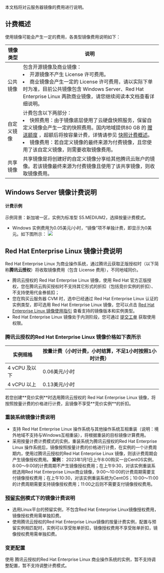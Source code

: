 本文档将对云服务器镜像的费用进行说明。

## 计费概述
使用镜像可能会产生一定的费用，各类型镜像费用说明如下：
<table class="tg">
<thead>
  <tr>
    <th width="10%">镜像类型</th>
    <th width="90%">说明</th>
  </tr>
</thead>
<tbody>
  <tr>
    <td class="tg-0pky">公共镜像</td>
    <td class="tg-0pky">包含开源镜像及商业镜像：<br><li>开源镜像不产生 License 许可费用。</li><li>商业镜像会产生一定的 License 许可费用，请以实际下单时为准，目前公共镜像包含 Windows Server、Red Hat Enterprise Linux 两款商业镜像，请您继续阅读本文档查看详细说明。</td></li>
  </tr>
  <tr>
    <td class="tg-0pky">自定义镜像</td>
    <td class="tg-0pky">计费包含以下两部分：<br><li>快照费用：由于镜像底层使用了云硬盘快照服务，保留自定义镜像会产生一定的快照费用。国内地域提供80 GB 的  <a href="https://intl.cloud.tencent.com/document/product/362/32415">赠送额度</a> ，超额后将按容量计费，详情请参见  <a href="https://intl.cloud.tencent.com/document/product/362/32415">快照计费概述</a>。</li><li>镜像费用：若自定义镜像的最终来源为付费镜像，且您使用了该自定义镜像，则需要收取镜像费用。</li></td>
  </tr>
  <tr>
    <td class="tg-0pky">共享镜像</td>
    <td class="tg-0pky">共享镜像是将创建好的自定义镜像分享给其他腾讯云账户的镜像。若该镜像最终来源为付费镜像且使用了该共享镜像，则收取镜像费用。</td>
  </tr>
</tbody>
</table>

<span id="redhat"></span>

## Windows Server 镜像计费说明
#### 计费示例

示例背景：新加坡一区，实例为标准型 S5.MEDIUM2，选择按量计费模式。
- Windows 实例费用为0.05美元/小时，“镜像”项不单独计费，即显示为0美元。如下图所示：
![](https://qcloudimg.tencent-cloud.cn/raw/af8b0002847ce5f1542a90a1990e27ce.png)


## Red Hat Enterprise Linux 镜像计费说明
Red Hat Enterprise Linux 为商业操作系统，通过腾讯云获取正版授权时（以下简称**腾讯云授权**）将收取镜像费用（包含 License 费用），不同地域同价。
<dx-alert infotype="explain" title="">
- 腾讯云授权的 Red Hat Enterprise Linux 镜像，使用 Red Hat 官方正版授权，您在腾讯云购买授权时不支持其它形式的折扣（包括竞价实例的折扣）、不支持使用代金券抵扣；
- 您在购买云服务器 CVM 时，选中已经通过 Red Hat Enterprise Linux 认证的实例类型，即可选用 Red Hat Enterprise Linux 镜像，您可以点击 [Red Hat Enterprise Linux 镜像使用指引](https://www.tencentcloud.com/document/product/213/55135) 查看支持的镜像版本和实例类型。
- Red Hat Enterprise Linux 镜像处于内测阶段，您可通过 [提交工单](https://console.tencentcloud.com/workorder/category) 获取使用权限。
</dx-alert>

###  腾讯云授权的Red Hat Enterprise Linux 镜像价格如下表所示

| 实例规格 | 按量计费（小时计费，小时结算，不足1小时按照1小时计费）|
|---------|---------|
| 4 vCPU 及以下 | 0.06美元/小时 |
| 4 vCPU 以上 | 0.13美元/小时 |

<dx-alert infotype="explain" title="">
若您创建**竞价实例**时选用腾讯云授权的 Red Hat Enterprise Linux 镜像，将按照按量计费的价格进行计费，且镜像不享受**竞价实例**的折扣。
</dx-alert>

### 重装系统镜像计费说明
- 支持 Red Hat Enterprise Linux 操作系统与其他操作系统互相重装（说明：境外地域不支持与Windows互相重装），将根据重装的目标镜像计算费用。
- 采用按量计费计费模式的实例，重装系统为腾讯云授权的Red Hat Enterprise Linux 操作系统后，镜像按照按量计费的价格进行计费，在实例的一个计费周期内，使用过腾讯云授权的Red Hat Enterprise Linux 镜像，则该计费周期会产生镜像授权费用。
**案例**：
2023年1月1日上午8:00购买一台CentOS实例，8:00～9:00的计费周期不产生镜像授权费用；在上午9:30，对该实例重装系统选用Red Hat Enterprise Linux商业镜像，9:00～10:00的计费周期需要支付镜像授权费用；在上午10:30，对该实例重装系统为CentOS；10:00～11:00的计费周期需要支持镜像授权费用；11:00之后则不需要支付镜像授权费用。

### [预留实例](https://www.tencentcloud.com/document/product/213/30571)模式下的镜像计费说明
- 选用Linux平台的预留实例，不包含Red Hat Enterprise Linux镜像授权费用，镜像授权费用需单独扣费。
- 使用腾讯云授权的Red Hat Enterprise Linux镜像的按量计费实例，配置与预留实例相匹配时，实例可以享受账单折扣，镜像授权费用不享受账单折扣，镜像授权费用需单独扣费。


### 变更配置

使用 腾讯云授权的Red Hat Enterprise Linux 商业操作系统的实例，暂不支持调整配置，暂不支持调整计费模式。



